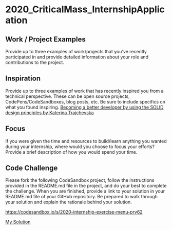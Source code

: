 # 2020_CriticalMass_InternshipApplication

## Work / Project Examples

Provide up to three examples of work/projects that you've recently participated in and provide detailed information about your role and contributions to the project.

## Inspiration

Provide up to three examples of work that has recently inspired you from a technical perspective. These can be open source projects, CodePens/CodeSandboxes, blog posts, etc. Be sure to include specifics on what you found inspiring.
[Becoming a better developer by using the SOLID design principles by Katerina Trajchevska](https://www.youtube.com/watch?v=rtmFCcjEgEw)

## Focus

If you were given the time and resources to build/learn anything you wanted during your internship, where would you choose to focus your efforts? Provide a brief description of how you would spend your time.

## Code Challenge

Please fork the following CodeSandbox project, follow the instructions provided in the README.md file in the project, and do your best to complete the challenge. When you are finished, provide a link to your solution in your README.md file of your GitHub repository. Be prepared to walk through your solution and explain the rationale behind your solution.

https://codesandbox.io/s/2020-internship-exercise-menu-prv62

[My Solution](https://codesandbox.io/s/2020-internship-exercise-menu-onimd)
